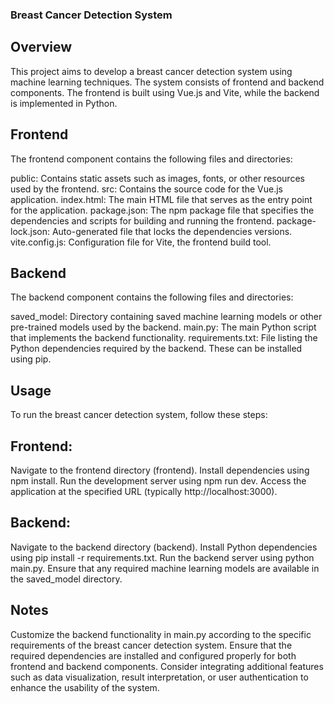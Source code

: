 ### Breast Cancer Detection System
## Overview
This project aims to develop a breast cancer detection system using machine learning techniques. The system consists of frontend and backend components. The frontend is built using Vue.js and Vite, while the backend is implemented in Python.

## Frontend
The frontend component contains the following files and directories:

public: Contains static assets such as images, fonts, or other resources used by the frontend.
src: Contains the source code for the Vue.js application.
index.html: The main HTML file that serves as the entry point for the application.
package.json: The npm package file that specifies the dependencies and scripts for building and running the frontend.
package-lock.json: Auto-generated file that locks the dependencies versions.
vite.config.js: Configuration file for Vite, the frontend build tool.
## Backend
The backend component contains the following files and directories:

saved_model: Directory containing saved machine learning models or other pre-trained models used by the backend.
main.py: The main Python script that implements the backend functionality.
requirements.txt: File listing the Python dependencies required by the backend. These can be installed using pip.
## Usage
To run the breast cancer detection system, follow these steps:

## Frontend:

Navigate to the frontend directory (frontend).
Install dependencies using npm install.
Run the development server using npm run dev.
Access the application at the specified URL (typically http://localhost:3000).
## Backend:

Navigate to the backend directory (backend).
Install Python dependencies using pip install -r requirements.txt.
Run the backend server using python main.py.
Ensure that any required machine learning models are available in the saved_model directory.

## Notes
Customize the backend functionality in main.py according to the specific requirements of the breast cancer detection system.
Ensure that the required dependencies are installed and configured properly for both frontend and backend components.
Consider integrating additional features such as data visualization, result interpretation, or user authentication to enhance the usability of the system.
